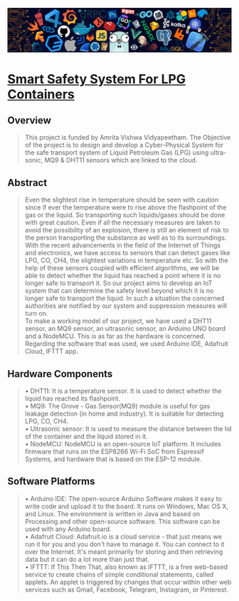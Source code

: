 ![](https://github.com/PanduKonala/PanduKonala/blob/main/header_.png)
<br>
# [Smart Safety System For LPG Containers](https://pandukonala.github.io/blog-projects/lpg_iot/lpg_iot.html)
## Overview
> This project is funded by Amrita Vishwa Vidyapeetham. The Objective of the project is to design and develop a Cyber-Physical System for the safe transport system of Liquid Petroleum Gas (LPG) using ultra-sonic, MQ9 & DHT11 sensors which are linked to the cloud.

## Abstract

> Even the slightest rise in temperature should be seen with caution since if ever the temperature were to rise above the flashpoint of the gas or the liquid. So transporting such liquids/gases should be done with great caution. Even if all the necessary measures are taken to avoid the possibility of an explosion, there is still an element of risk to the person transporting the substance as well as to its surroundings. With the recent advancements in the field of the Internet of Things and electronics, we have access to sensors that can detect gases like LPG, CO, CH4, the slightest variations in temperature etc. So with the help of these sensors coupled with efficient algorithms, we will be able to detect whether the liquid has reached a point where it is no longer safe to transport it. So our project aims to develop an IoT system that can determine the safety level beyond which it is no longer safe to transport the liquid. In such a situation the concerned authorities are notified by our system and suppression measures will turn on.
<br>To make a working model of our project, we have used a DHT11 sensor, an MQ9 sensor, an ultrasonic sensor, an Arduino UNO board and a NodeMCU. This is as far as the hardware is concerned. Regarding the software that was used, we used Arduino IDE, Adafruit Cloud, IFTTT app.

## Hardware Components
> • DHT11: It is a temperature sensor. It is used to detect whether the liquid has reached its flashpoint.
							<br>
							• MQ9: The Grove - Gas Sensor(MQ9) module is useful for gas leakage detection (in home and industry). It is suitable for detecting LPG, CO, CH4.
							<br>
							• Ultrasonic sensor: It is used to measure the distance between the lid of the container and the liquid stored in it.
							<br>
							• NodeMCU: NodeMCU is an open-source IoT platform. It includes firmware that runs on the ESP8266 Wi-Fi SoC from Espressif Systems, and hardware that is based on the ESP-12 module.

## Software Platforms
>• Arduino IDE: The open-source Arduino Software makes it easy to write code and upload it to the board. It runs on Windows, Mac OS X, and Linux. The environment is written in Java and based on Processing and other open-source software. This software can be used with any Arduino board.
							<br>
							• Adafruit Cloud: Adafruit.io is a cloud service - that just means we run it for you and you don't have to manage it. You can connect to it over the Internet. It's meant primarily for storing and then retrieving data but it can do a lot more than just that.
							<br>
							• IFTTT: If This Then That, also known as IFTTT, is a free web-based service to create chains of simple conditional statements, called applets. An applet is triggered by changes that occur within other web services such as Gmail, Facebook, Telegram, Instagram, or Pinterest.
               
